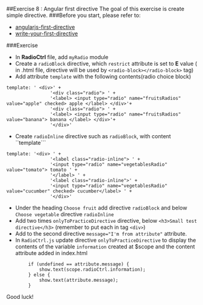 ##Exercise 8 : Angular first directive
The goal of this exercise is create simple directive.
###Before you start, please refer to:
* [angularjs-first-directive](https://egghead.io/lessons/angularjs-first-directive)
* [write-your-first-directive](https://egghead.io/lessons/write-your-first-directive)

###Exercise

* In **RadioCtrl** file, add ```myRadio``` module
* Create a ```radioBlock``` directive, which ```restrict``` attribute is set to **E** value ( in .html file, directive will be used by ```<radio-block></radio-block>``` tag)
* Add attribute ```template``` with the following contents(radio choice block)

```
template: ' <div>' +
                '<div class="radio"> ' +
                '<label> <input type="radio" name="fruitsRadios" value="apple" checked> apple </label> </div>'+
                '<div class="radio"> ' +
                '<label> <input type="radio" name="fruitsRadios" value="banana"> banana </label> </div>'+
                '</div>'
```
* Create ```radioInline``` directive such as ```radioBlock```, with content ``template```

```
template: '<div> ' +
                '<label class="radio-inline"> ' +
                '<input type="radio" name="vegetablesRadio" value="tomato"> tomato ' +
                '</label> ' +
                '<label class="radio-inline">' +
                '<input type="radio" name="vegetablesRadio" value="cucumber" checked> cucumber</label> ' +
                '</div>'    
```
* Under the heading ```Choose fruit``` add directive ```radioBlock``` and below ``` Choose vegetable``` directive ```radioInline```
* Add two times ```onlyToPracticeDirective``` directive, below ```<h3>Small test directive</h3>``` (remember to put each in tag ```<div>```)
* Add to the second directive ```message="I'm from attribute"``` attribute.
* In ```RadioCtrl.js``` update directive  ```onlyToPracticeDirective```  to display the contents of the variable ```information``` created at $scope and the content attribute added in index.html
```
        if (undefined == attribute.message) {
            show.text(scope.radioCtrl.information);
        } else {
            show.text(attribute.message);
        }
```

Good luck!
